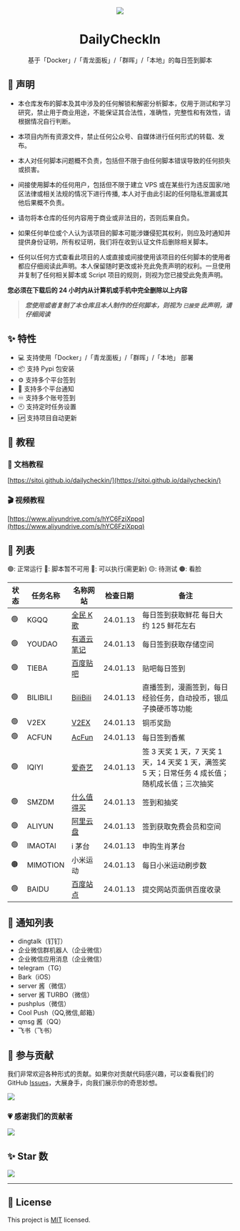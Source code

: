 <a name="readme-top"></a>

<div align="center">

<img  src="https://socialify.git.ci/Sitoi/dailycheckin/image?font=Rokkitt&forks=1&issues=1&language=1&name=1&owner=1&pattern=Circuit%20Board&pulls=1&stargazers=1&theme=Dark">

<h1>DailyCheckIn</h1>

基于「Docker」/「青龙面板」/「群晖」/「本地」的每日签到脚本

</div>

## 📢 声明

- 本仓库发布的脚本及其中涉及的任何解锁和解密分析脚本，仅用于测试和学习研究，禁止用于商业用途，不能保证其合法性，准确性，完整性和有效性，请根据情况自行判断。

- 本项目内所有资源文件，禁止任何公众号、自媒体进行任何形式的转载、发布。

- 本人对任何脚本问题概不负责，包括但不限于由任何脚本错误导致的任何损失或损害。

- 间接使用脚本的任何用户，包括但不限于建立 VPS 或在某些行为违反国家/地区法律或相关法规的情况下进行传播, 本人对于由此引起的任何隐私泄漏或其他后果概不负责。

- 请勿将本仓库的任何内容用于商业或非法目的，否则后果自负。

- 如果任何单位或个人认为该项目的脚本可能涉嫌侵犯其权利，则应及时通知并提供身份证明，所有权证明，我们将在收到认证文件后删除相关脚本。

- 任何以任何方式查看此项目的人或直接或间接使用该项目的任何脚本的使用者都应仔细阅读此声明。本人保留随时更改或补充此免责声明的权利。一旦使用并复制了任何相关脚本或 Script 项目的规则，则视为您已接受此免责声明。

**您必须在下载后的 24 小时内从计算机或手机中完全删除以上内容**

> **_您使用或者复制了本仓库且本人制作的任何脚本，则视为 `已接受` 此声明，请仔细阅读_**

## ✨ 特性

- 💻 支持使用「Docker」/「青龙面板」/「群晖」/「本地」 部署
- 📦 支持 Pypi 包安装
- ⚙️ 支持多个平台签到
- 📢 支持多个平台通知
- ♾️ 支持多个账号签到
- 🕙 支持定时任务设置
- 🆙 支持项目自动更新

## 🦄 教程

### 📄 文档教程

[https://sitoi.github.io/dailycheckin/](https://sitoi.github.io/dailycheckin/)

### 🎬 视频教程

[https://www.aliyundrive.com/s/hYC6FziXppq](https://www.aliyundrive.com/s/hYC6FziXppq)

## 🧾 列表

🟢: 正常运行 🔴: 脚本暂不可用 🔵: 可以执行(需更新) 🟡: 待测试 🟤: 看脸

| 状态 | 任务名称 | 名称网站                                          | 检查日期 | 备注                                                                                            |
| ---- | -------- | ------------------------------------------------- | -------- | ----------------------------------------------------------------------------------------------- |
| 🟢️  | KGQQ     | [全民 K 歌](https://kg.qq.com/index-pc.html)      | 24.01.13 | 每日签到获取鲜花 每日大约 125 鲜花左右                                                          |
| 🟢️  | YOUDAO   | [有道云笔记](https://note.youdao.com/web/)        | 24.01.13 | 每日签到获取存储空间                                                                            |
| 🟢️  | TIEBA    | [百度贴吧](https://tieba.baidu.com/index.html)    | 24.01.13 | 贴吧每日签到                                                                                    |
| 🟢️  | BILIBILI | [BiliBili](https://www.bilibili.com/)             | 24.01.13 | 直播签到，漫画签到，每日经验任务，自动投币，银瓜子换硬币等功能                                  |
| 🟢️  | V2EX     | [V2EX](https://www.v2ex.com/)                     | 24.01.13 | 铜币奖励                                                                                        |
| 🟢️  | ACFUN    | [AcFun](https://www.acfun.cn/)                    | 24.01.13 | 每日签到香蕉                                                                                    |
| 🟢️  | IQIYI    | [爱奇艺](https://www.iqiyi.com/)                  | 24.01.13 | 签 3 天奖 1 天，7 天奖 1 天，14 天奖 1 天，满签奖 5 天；日常任务 4 成长值；随机成长值；三次抽奖 |
| 🟢️  | SMZDM    | [什么值得买](https://www.smzdm.com/)              | 24.01.13 | 签到和抽奖                                                                                      |
| 🟢️  | ALIYUN   | [阿里云盘](https://www.aliyundrive.com/drive/)    | 24.01.13 | 签到获取免费会员和空间                                                                          |
| 🟢️  | IMAOTAI  | i 茅台                                            | 24.01.13 | 申购生肖茅台                                                                                    |
| 🟤   | MIMOTION | 小米运动                                          | 24.01.13 | 每日小米运动刷步数                                                                              |
| 🟢️  | BAIDU    | [百度站点](https://ziyuan.baidu.com/site/index#/) | 24.01.13 | 提交网站页面供百度收录                                                                          |

## 💬 通知列表

- dingtalk（钉钉）
- 企业微信群机器人（企业微信）
- 企业微信应用消息（企业微信）
- telegram（TG）
- Bark（iOS）
- server 酱（微信）
- server 酱 TURBO（微信）
- pushplus（微信）
- Cool Push（QQ,微信,邮箱）
- qmsg 酱（QQ）
- 飞书（飞书）

## 🤝 参与贡献

我们非常欢迎各种形式的贡献。如果你对贡献代码感兴趣，可以查看我们的 GitHub [Issues][github-issues-link]，大展身手，向我们展示你的奇思妙想。

[![][pr-welcome-shield]][pr-welcome-link]

### 💗 感谢我们的贡献者

[![][github-contrib-shield]][github-contrib-link]

## ✨ Star 数

[![][starchart-shield]][starchart-link]

---

## 📝 License

This project is [MIT](./LICENSE) licensed.

<!-- LINK GROUP -->

[github-codespace-link]: https://codespaces.new/sitoi/dailycheckin
[github-codespace-shield]: https://github.com/sitoi/dailycheckin/blob/main/images/codespaces.png?raw=true
[github-contributors-link]: https://github.com/sitoi/dailycheckin/graphs/contributors
[github-contributors-shield]: https://img.shields.io/github/contributors/sitoi/dailycheckin?color=c4f042&labelColor=black&style=flat-square
[github-forks-link]: https://github.com/sitoi/dailycheckin/network/members
[github-forks-shield]: https://img.shields.io/github/forks/sitoi/dailycheckin?color=8ae8ff&labelColor=black&style=flat-square
[github-issues-link]: https://github.com/sitoi/dailycheckin/issues
[github-issues-shield]: https://img.shields.io/github/issues/sitoi/dailycheckin?color=ff80eb&labelColor=black&style=flat-square
[github-license-link]: https://github.com/sitoi/dailycheckin/blob/main/LICENSE
[github-license-shield]: https://img.shields.io/github/license/sitoi/dailycheckin?color=white&labelColor=black&style=flat-square
[github-stars-link]: https://github.com/sitoi/dailycheckin/network/stargazers
[github-stars-shield]: https://img.shields.io/github/stars/sitoi/dailycheckin?color=ffcb47&labelColor=black&style=flat-square
[pr-welcome-link]: https://github.com/sitoi/dailycheckin/pulls
[pr-welcome-shield]: https://img.shields.io/badge/🤯_pr_welcome-%E2%86%92-ffcb47?labelColor=black&style=for-the-badge
[github-contrib-link]: https://github.com/sitoi/dailycheckin/graphs/contributors
[github-contrib-shield]: https://contrib.rocks/image?repo=sitoi%2Fdailycheckin
[docker-pull-shield]: https://img.shields.io/docker/pulls/sitoi/dailycheckin?color=ffcb47&labelColor=black&style=flat-square
[docker-pull-link]: https://hub.docker.com/repository/docker/sitoi/
[docker-size-shield]: https://img.shields.io/docker/image-size/sitoi/dailycheckin?color=ffcb47&labelColor=black&style=flat-square
[docker-size-link]: https://hub.docker.com/repository/docker/sitoi/dailycheckin
[docker-stars-shield]: https://img.shields.io/docker/stars/sitoi/dailycheckin?color=ffcb47&labelColor=black&style=flat-square
[docker-stars-link]: https://hub.docker.com/repository/docker/sitoi/dailycheckin
[pypi-dm-shield]: https://img.shields.io/pypi/dm/dailycheckin?label=pypi&color=ffcb47&labelColor=black&style=flat-square
[pypi-dm-link]: https://pypi.org/project/dailycheckin/
[starchart-shield]: https://starchart.cc/Sitoi/dailycheckin.svg
[starchart-link]: https://starchart.cc/Sitoi/dailycheckin
